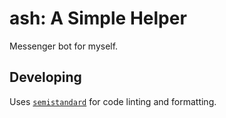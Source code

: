 # ash: A Simple Helper

Messenger bot for myself.

## Developing

Uses [`semistandard`](https://www.npmjs.com/package/semistandard) for code linting and formatting.
